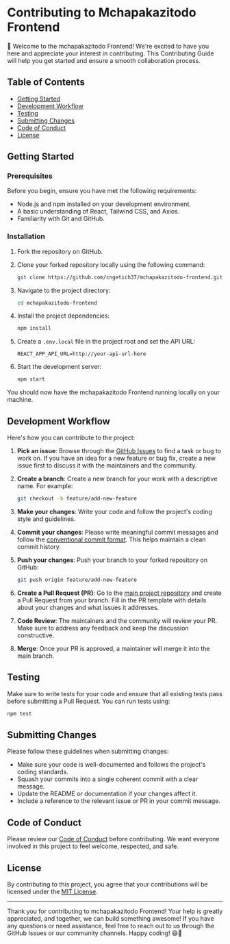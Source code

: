 # Contributing to Mchapakazitodo Frontend

👋 Welcome to the mchapakazitodo Frontend! We're excited to have you here and appreciate your interest in contributing. This Contributing Guide will help you get started and ensure a smooth collaboration process.

## Table of Contents

- [Getting Started](#getting-started)
- [Development Workflow](#development-workflow)
- [Testing](#testing)
- [Submitting Changes](#submitting-changes)
- [Code of Conduct](#code-of-conduct)
- [License](#license)

## Getting Started

### Prerequisites

Before you begin, ensure you have met the following requirements:

- Node.js and npm installed on your development environment.
- A basic understanding of React, Tailwind CSS, and Axios.
- Familiarity with Git and GitHub.

### Installation

1. Fork the repository on GitHub.
2. Clone your forked repository locally using the following command:

   ```bash
   git clone https://github.com/cngetich37/mchapakazitodo-frontend.git
   ```

3. Navigate to the project directory:

   ```bash
   cd mchapakazitodo-frontend
   ```

4. Install the project dependencies:

   ```bash
   npm install
   ```

5. Create a `.env.local` file in the project root and set the API URL:

   ```env
   REACT_APP_API_URL=http://your-api-url-here
   ```

6. Start the development server:

   ```bash
   npm start
   ```

You should now have the mchapakazitodo Frontend running locally on your machine.

## Development Workflow

Here's how you can contribute to the project:

1. **Pick an issue**: Browse through the [GitHub Issues](https://github.com/mchapakazitodo/mchapakazitodo-frontend/issues) to find a task or bug to work on. If you have an idea for a new feature or bug fix, create a new issue first to discuss it with the maintainers and the community.

2. **Create a branch**: Create a new branch for your work with a descriptive name. For example:

   ```bash
   git checkout -b feature/add-new-feature
   ```

3. **Make your changes**: Write your code and follow the project's coding style and guidelines.

4. **Commit your changes**: Please write meaningful commit messages and follow the [conventional commit format](https://www.conventionalcommits.org/). This helps maintain a clean commit history.

5. **Push your changes**: Push your branch to your forked repository on GitHub:

   ```bash
   git push origin feature/add-new-feature
   ```

6. **Create a Pull Request (PR)**: Go to the [main project repository](https://github.com/mchapakazitodo/mchapakazitodo-frontend) and create a Pull Request from your branch. Fill in the PR template with details about your changes and what issues it addresses.

7. **Code Review**: The maintainers and the community will review your PR. Make sure to address any feedback and keep the discussion constructive.

8. **Merge**: Once your PR is approved, a maintainer will merge it into the main branch.

## Testing

Make sure to write tests for your code and ensure that all existing tests pass before submitting a Pull Request. You can run tests using:

```bash
npm test
```

## Submitting Changes

Please follow these guidelines when submitting changes:

- Make sure your code is well-documented and follows the project's coding standards.
- Squash your commits into a single coherent commit with a clear message.
- Update the README or documentation if your changes affect it.
- Include a reference to the relevant issue or PR in your commit message.

## Code of Conduct

Please review our [Code of Conduct](CODE_OF_CONDUCT.md) before contributing. We want everyone involved in this project to feel welcome, respected, and safe.

## License

By contributing to this project, you agree that your contributions will be licensed under the [MIT License](LICENSE).

---

Thank you for contributing to mchapakazitodo Frontend! Your help is greatly appreciated, and together, we can build something awesome! If you have any questions or need assistance, feel free to reach out to us through the GitHub Issues or our community channels. Happy coding! 😄🚀
